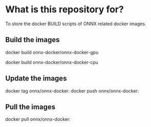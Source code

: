 # What is this repository for?

To store the docker BUILD scripts of ONNX related docker images.

## Build the images
docker build onnx-docker/onnx-docker-gpu

docker build onnx-docker/onnx-docker-cpu

## Update the images
docker tag <image-id> onnx/onnx-docker:<branch-name>
docker push onnx/onnx-docker:<branch-name>

## Pull the images
docker pull onnx/onnx-docker:<branch-name>
